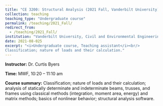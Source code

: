 ```yaml
---
title: "CE 3200: Structural Analysis (2021 Fall, Vanderbilt University)"
collection: teaching
teaching_type: "Undergraduate course"
permalink: /teaching/2021_Fall/ 
redirect_from:
  - /teaching/2021_Fall/ 
institution: "Vanderbilt University, Civil and Environmental Engineering"
date: 2021-08-025
excerpt: "<i>Undergraduate course, Teaching assistant</i><br/> 
Classification; nature of loads and their calculation."
---
```


**Instructor:** Dr. Curtis Byers

**Time:**  MWF, 10:20 – 11:10 am 

**Course summary:** Classification; nature of loads and their calculation; analysis of statically determinate and indeterminate beams, trusses, and frames using classical methods (integration, moment area, energy) and matrix methods; basics of nonlinear behavior; structural analysis software. 
